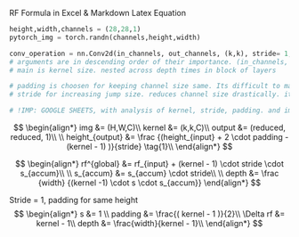 RF Formula in Excel & Markdown Latex Equation
```python
height,width,channels = (28,28,1)
pytorch_img = torch.randn(channels,height,width)

conv_operation = nn.Conv2d(in_channels, out_channels, (k,k), stride= 1, padding= 0)
# arguments are in descending order of their importance. (in_channels, out_channels) & (kernel,stride,padding)
# main is kernel size. nested across depth times in block of layers

# padding is choosen for keeping channel size same. Its difficult to manually remember what's the channel size which changes each layer. so better choose a padding value, so that, channel size remains the same. 
# stride for increasing jump size. reduces channel size drastically. its introduced occasionally

# !IMP: GOOGLE SHEETS, with analysis of kernel, stride, padding. and important extra properties we should know.
```
$$
\begin{align*}
img &= (H,W,C)\\
kernel &= (k,k,C)\\
output &= (reduced, reduced, 1)\\
\\
height_{output} &= \frac {(height_{input} + 2 \cdot padding - (kernel - 1)  )}{stride} \tag{1}\\
\end{align*}
$$


$$
\begin{align*}
rf^{global} &= rf_{input} + (kernel - 1) \cdot stride \cdot s_{accum}\\
\\
s_{accum} &= s_{accum} \cdot stride\\
\\
depth &= \frac {width} {(kernel -1) \cdot s \cdot s_{accum}}
\end{align*}
$$

Stride = 1, padding for same height
$$
\begin{align*}
s &= 1 \\
padding &= \frac{( kernel - 1 )}{2}\\
\Delta rf &= kernel - 1\\
depth &= \frac{width}{kernel - 1}\\
\end{align*}
$$
